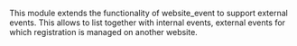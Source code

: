 This module extends the functionality of website_event to support external events.
This allows to list together with internal events, external events for which registration is managed on another website.

